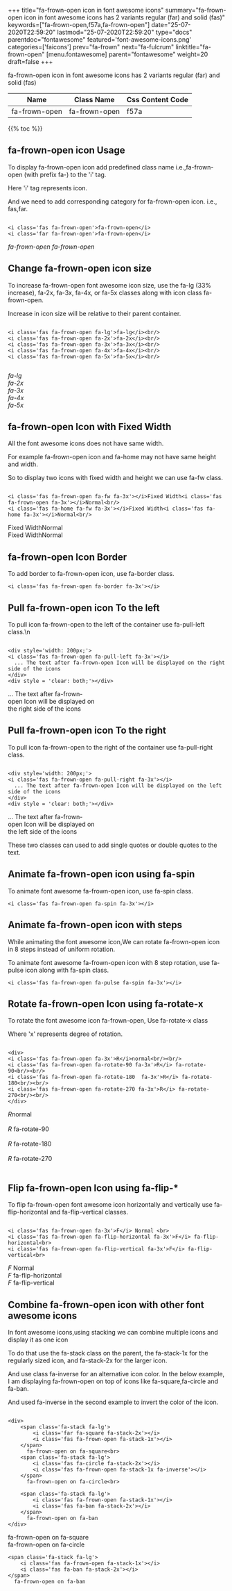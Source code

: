 +++
title="fa-frown-open icon in font awesome icons"
summary="fa-frown-open icon in font awesome icons has 2 variants regular (far) and solid (fas)"
keywords=["fa-frown-open,f57a,fa-frown-open"]
date="25-07-2020T22:59:20"
lastmod="25-07-2020T22:59:20"
type="docs"
parentdoc="fontawesome"
featured='font-awesome-icons.png'
categories=['faicons']
prev="fa-frown"
next="fa-fulcrum"
linktitle="fa-frown-open"
[menu.fontawesome]
parent="fontawesome"
weight=20
draft=false
+++


fa-frown-open icon in font awesome icons has 2 variants regular (far) and solid (fas)

<div class='table-responsive'><table class='table'><thead><tr><th>Name</th><th>Class Name</th><th>Css Content Code</th></tr></thead><tbody><tr><td>fa-frown-open</td><td>fa-frown-open</td><td>f57a</td></tr></tbody></table></div>


{{% toc %}}


## fa-frown-open icon Usage

To display fa-frown-open icon add predefined class name i.e.,fa-frown-open (with prefix fa-) to the 'i' tag.

Here 'i' tag represents icon.

And we need to add corresponding category for fa-frown-open icon. i.e., fas,far.


```

<i class='fas fa-frown-open'>fa-frown-open</i>
<i class='far fa-frown-open'>fa-frown-open</i>
```

<i class='fas fa-frown-open'>fa-frown-open</i>
<i class='far fa-frown-open'>fa-frown-open</i>




## Change fa-frown-open icon size
To increase fa-frown-open font awesome icon size, use the fa-lg (33% increase), fa-2x, fa-3x, fa-4x, or fa-5x classes along with icon class fa-frown-open.

Increase in icon size will be relative to their parent container. 

```

<i class='fas fa-frown-open fa-lg'>fa-lg</i><br/>
<i class='fas fa-frown-open fa-2x'>fa-2x</i><br/>
<i class='fas fa-frown-open fa-3x'>fa-3x</i><br/>
<i class='fas fa-frown-open fa-4x'>fa-4x</i><br/>
<i class='fas fa-frown-open fa-5x'>fa-5x</i><br/>
            
```

<i class='fas fa-frown-open fa-lg'>fa-lg</i><br/>
<i class='fas fa-frown-open fa-2x'>fa-2x</i><br/>
<i class='fas fa-frown-open fa-3x'>fa-3x</i><br/>
<i class='fas fa-frown-open fa-4x'>fa-4x</i><br/>
<i class='fas fa-frown-open fa-5x'>fa-5x</i><br/>
            



## fa-frown-open Icon with Fixed Width 

All the font awesome icons does not have same width.

For example fa-frown-open icon and fa-home may not have same height and width.

So to display two icons with fixed width and height we can use fa-fw class.


```

<i class='fas fa-frown-open fa-fw fa-3x'></i>Fixed Width<i class='fas fa-frown-open fa-3x'></i>Normal<br/>
<i class='fas fa-home fa-fw fa-3x'></i>Fixed Width<i class='fas fa-home fa-3x'></i>Normal<br/>
```

<i class='fas fa-frown-open fa-fw fa-3x'></i>Fixed Width<i class='fas fa-frown-open fa-3x'></i>Normal<br/>
<i class='fas fa-home fa-fw fa-3x'></i>Fixed Width<i class='fas fa-home fa-3x'></i>Normal<br/>



## fa-frown-open Icon Border 

To add border to fa-frown-open icon, use fa-border class.


```
<i class='fas fa-frown-open fa-border fa-3x'></i>

```
<i class='fas fa-frown-open fa-border fa-3x'></i>





## Pull fa-frown-open icon To the left

To pull icon fa-frown-open to the left of the container use fa-pull-left class.\n

```

<div style='width: 200px;'>
<i class='fas fa-frown-open fa-pull-left fa-3x'></i>
  ... The text after fa-frown-open Icon will be displayed on the right side of the icons
</div>
<div style = 'clear: both;'></div>
```

<div style='width: 200px;'>
<i class='fas fa-frown-open fa-pull-left fa-3x'></i>
  ... The text after fa-frown-open Icon will be displayed on the right side of the icons
</div>
<div style = 'clear: both;'></div>




## Pull fa-frown-open icon To the right
To pull icon fa-frown-open to the right of the container use fa-pull-right class.

```

<div style='width: 200px;'>
<i class='fas fa-frown-open fa-pull-right fa-3x'></i>
  ... The text after fa-frown-open Icon will be displayed on the left side of the icons
</div>
<div style = 'clear: both;'></div>
```

<div style='width: 200px;'>
<i class='fas fa-frown-open fa-pull-right fa-3x'></i>
  ... The text after fa-frown-open Icon will be displayed on the left side of the icons
</div>
<div style = 'clear: both;'></div>

These two classes can used to add single quotes or double quotes to the text.


## Animate fa-frown-open icon using fa-spin
To animate font awesome fa-frown-open icon, use fa-spin class.

```
<i class='fas fa-frown-open fa-spin fa-3x'></i>
```
<i class='fas fa-frown-open fa-spin fa-3x'></i>




## Animate fa-frown-open icon with steps
While animating the font awesome icon,We can rotate fa-frown-open icon in 8 steps instead of uniform rotation.

To animate font awesome fa-frown-open icon with 8 step rotation, use fa-pulse icon along with fa-spin class.


```
<i class='fas fa-frown-open fa-pulse fa-spin fa-3x'></i>

```
<i class='fas fa-frown-open fa-pulse fa-spin fa-3x'></i>





## Rotate fa-frown-open Icon using fa-rotate-x
To rotate the font awesome icon fa-frown-open, Use fa-rotate-x class

Where 'x' represents degree of rotation.


```

<div>
<i class='fas fa-frown-open fa-3x'>R</i>normal<br/><br/>
<i class='fas fa-frown-open fa-rotate-90 fa-3x'>R</i> fa-rotate-90<br/><br/> 
<i class='fas fa-frown-open fa-rotate-180  fa-3x'>R</i> fa-rotate-180<br/><br/> 
<i class='fas fa-frown-open fa-rotate-270 fa-3x'>R</i> fa-rotate-270<br/><br/>
</div>
```

<div>
<i class='fas fa-frown-open fa-3x'>R</i>normal<br/><br/>
<i class='fas fa-frown-open fa-rotate-90 fa-3x'>R</i> fa-rotate-90<br/><br/> 
<i class='fas fa-frown-open fa-rotate-180  fa-3x'>R</i> fa-rotate-180<br/><br/> 
<i class='fas fa-frown-open fa-rotate-270 fa-3x'>R</i> fa-rotate-270<br/><br/>
</div>




## Flip fa-frown-open Icon using fa-flip-*
To flip fa-frown-open font awesome icon horizontally and vertically use fa-flip-horizontal and fa-flip-vertical classes. 

```

<i class='fas fa-frown-open fa-3x'>F</i> Normal <br>
<i class='fas fa-frown-open fa-flip-horizontal fa-3x'>F</i> fa-flip-horizontal<br>
<i class='fas fa-frown-open fa-flip-vertical fa-3x'>F</i> fa-flip-vertical<br>
```

<i class='fas fa-frown-open fa-3x'>F</i> Normal <br>
<i class='fas fa-frown-open fa-flip-horizontal fa-3x'>F</i> fa-flip-horizontal<br>
<i class='fas fa-frown-open fa-flip-vertical fa-3x'>F</i> fa-flip-vertical<br>




## Combine fa-frown-open icon with other font awesome icons
In font awesome icons,using stacking we can combine multiple icons and display it as one icon 

To do that use the fa-stack class on the parent, the fa-stack-1x for the regularly sized icon, and fa-stack-2x for the larger icon.

And use class fa-inverse for an alternative icon color. 
In the below example, I am displaying fa-frown-open on top of icons like fa-square,fa-circle and fa-ban.

And used fa-inverse in the second example to invert the color of the icon.

```

<div>
    <span class='fa-stack fa-lg'>
        <i class='far fa-square fa-stack-2x'></i>
        <i class='fas fa-frown-open fa-stack-1x'></i>
    </span>
      fa-frown-open on fa-square<br>
    <span class='fa-stack fa-lg'>
        <i class='fas fa-circle fa-stack-2x'></i>
        <i class='fas fa-frown-open fa-stack-1x fa-inverse'></i>
    </span>
      fa-frown-open on fa-circle<br>

    <span class='fa-stack fa-lg'>
        <i class='fas fa-frown-open fa-stack-1x'></i>
        <i class='fas fa-ban fa-stack-2x'></i>
    </span>
      fa-frown-open on fa-ban
</div>
```

<div>
    <span class='fa-stack fa-lg'>
        <i class='far fa-square fa-stack-2x'></i>
        <i class='fas fa-frown-open fa-stack-1x'></i>
    </span>
      fa-frown-open on fa-square<br>
    <span class='fa-stack fa-lg'>
        <i class='fas fa-circle fa-stack-2x'></i>
        <i class='fas fa-frown-open fa-stack-1x fa-inverse'></i>
    </span>
      fa-frown-open on fa-circle<br>

    <span class='fa-stack fa-lg'>
        <i class='fas fa-frown-open fa-stack-1x'></i>
        <i class='fas fa-ban fa-stack-2x'></i>
    </span>
      fa-frown-open on fa-ban
</div>






